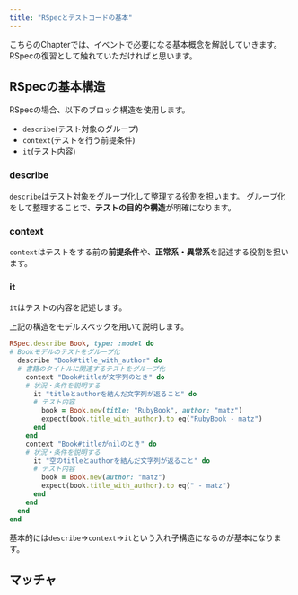 ```yaml
---
title: "RSpecとテストコードの基本"
---
```

こちらのChapterでは、イベントで必要になる基本概念を解説していきます。
RSpecの復習として触れていただければと思います。
## RSpecの基本構造
RSpecの場合、以下のブロック構造を使用します。
- `describe`(テスト対象のグループ)
- `context`(テストを行う前提条件)
- `it`(テスト内容)
### describe
`describe`はテスト対象をグループ化して整理する役割を担います。
グループ化をして整理することで、**テストの目的や構造**が明確になります。
### context
`context`はテストをする前の**前提条件**や、**正常系・異常系**を記述する役割を担います。
### it
`it`はテストの内容を記述します。

上記の構造をモデルスペックを用いて説明します。
```ruby:models/book_spec.rb
RSpec.describe Book, type: :model do
# Bookモデルのテストをグループ化
  describe "Book#title_with_author" do
  # 書籍のタイトルに関連するテストをグループ化
    context "Book#titleが文字列のとき" do
    # 状況・条件を説明する
      it "titleとauthorを結んだ文字列が返ること" do
      # テスト内容
        book = Book.new(title: "RubyBook", author: "matz")
        expect(book.title_with_author).to eq("RubyBook - matz")
      end
    end
    context "Book#titleがnilのとき" do
    # 状況・条件を説明する
      it "空のtitleとauthorを結んだ文字列が返ること" do
      # テスト内容
        book = Book.new(author: "matz")
        expect(book.title_with_author).to eq(" - matz")
      end
    end
  end
end
```
基本的には`describe`→`context`→`it`という入れ子構造になるのが基本になります。
## マッチャ

## 
